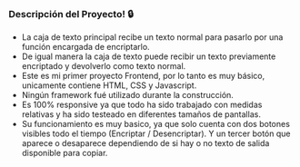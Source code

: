 

### Descripción del Proyecto! 🔒

- La caja de texto principal recibe un texto normal para pasarlo por una función encargada de encriptarlo.
- De igual manera la caja de texto puede recibir un texto previamente encriptado y devolverlo como texto normal.
- Este es mi primer proyecto Frontend, por lo tanto es muy básico, unicamente contiene HTML, CSS y Javascript. 
- Ningún framework fué utilizado durante la construcción.
- Es 100% responsive ya que todo ha sido trabajado con medidas relativas y ha sido testeado en diferentes tamaños de pantallas.
- Su funcionamiento es muy basico, ya que solo cuenta con dos botones visibles todo el tiempo (Encriptar / Desencriptar). Y un tercer botón que aparece o desaparece dependiendo de si hay o no texto de salida disponible para copiar.

